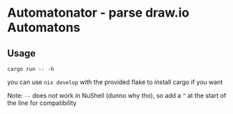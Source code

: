# Automatonator - parse draw.io Automatons

## Usage

```
cargo run -- -h
```

you can use `nix develop` with the provided flake to install cargo if you want

Note: `--` does not work in NuShell (dunno why tho), so add a `^` at the start of the line for compatibility
